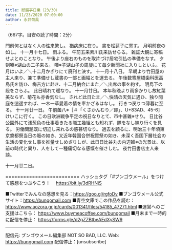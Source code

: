 ```yaml
---
title: 断腸亭日乗（23/30）
date: 11/23/2020 07:00:00
author: 永井荷風
---
```


（667字。目安の読了時間：2分）

門前何とはなく人の徃来繁し。
猶病床に在り。
書を松莚子に寄す。
月明前夜の如し。
十一月十七日。
雨ふる。
午前五来素川氏来訪せらる。
雑誌大観に寄稿せよとのことなり。
午後より座右のものを取片づけ居宅引払の凖備をなす。
夕刻唖※湖山の二子来る。
唖※子湖山子の周旋にて毎夕新聞社に入りしといふ。
花月はいよ／＼十二月かぎりにて廃刊と決す。
十一月十八日。
早朝より竹田屋の主人来り、兼て凖備せし蔵書の一部と画幅とを運去る。
午後数寄屋橋歯科医高島氏を訪ひ、梅吉方に赴き、十二月納会にまた／＼出席の事を約す。
明烏下の段をさらふ。
此日晴れて暖なり。
十一月廿日。
本年秋晩より雨多かりし故紅葉美ならず、菊花も亦香気なし。
されど此日たま／＼快晴の天気に遇ひ、独り間庭を逍遥すれば、一木一草愛着の情を牽かざるはなし。
行きつ戻りつ薄暮に至る。
十一月廿一日。
午前薗八※［＃「くさかんむり／即」、U+83AD、45-6］けいこに行く。
この日欧洲戦争平定の祝日なりとて、市中甚雑※せり。
日比谷公園外にて浅葱色の仕事着きたる職工幾組とも知れず、隊をなし練り行くを見る。
労働問題既に切迫し来れるの感甚切なり。
過去を顧るに、明治三十年頃東京奠都祭当日の賑の如き、又近年韓国合併祝賀祭の如き、未深く吾国下層社会の生活の変化せし事を推量せしめざりしが、此日日比谷丸の内辺雑※の光景は、以前の時代と異り、人をして一種痛切なる感慨を催さしむ。
夜竹田書店主人来談。

十一月廿二日。

=========================
ハッシュタグ「#ブンゴウメール」をつけて感想をつぶやこう！　
https://bit.ly/3dRHNjS

■Twitterでみんなの感想を見る：https://goo.gl/rgfoDv
■ブンゴウメール公式サイト：https://bungomail.com
■青空文庫でこの作品を読む：https://www.aozora.gr.jp/cards/001341/files/54185_47271.html
■運営へのご支援はこちら： https://www.buymeacoffee.com/bungomail
■月末まで一時的に配信を停止： https://forms.gle/d2gZZBtbeAEdXySW9

-------
配信元: ブンゴウメール編集部
NOT SO BAD, LLC.
Web: https://bungomail.com
配信停止：[unsubscribe]

